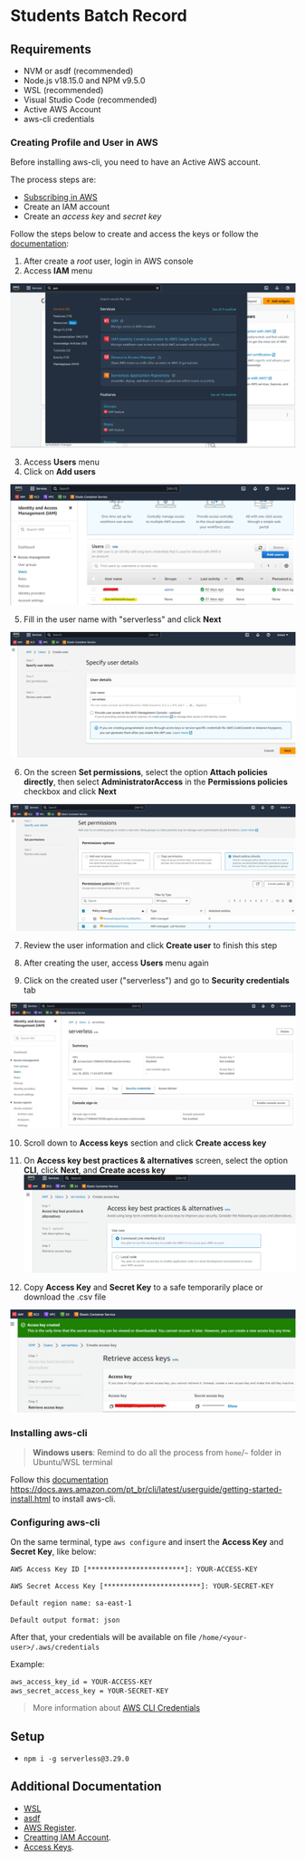 # Students Batch Record

## Requirements

- NVM or asdf (recommended)
- Node.js v18.15.0 and NPM v9.5.0
- WSL (recommended)
- Visual Studio Code (recommended)
- Active AWS Account
- aws-cli credentials

### Creating Profile and User in AWS

Before installing aws-cli, you need to have an Active AWS account.

The process steps are:

* [Subscribing in AWS](https://docs.aws.amazon.com/pt_br/cli/latest/userguide/getting-started-prereqs.html#getting-started-prereqs-signup)
* Create an IAM account
* Create an *access key* and *secret key*

Follow the steps below to create and access the keys or follow the [documentation](https://docs.aws.amazon.com/pt_br/IAM/latest/UserGuide/id_credentials_access-keys.html):

1. After create a *root* user, login in AWS console
2. Access **IAM** menu

![IAM Menu in AWS console](./assets/iam.png)

3. Access **Users** menu
4. Click on **Add users**

![IAM Users Menu](./assets/users.jpg)

5. Fill in the user name with "serverless" and click **Next**

![User Name](./assets/create-user.jpg)

6. On the screen **Set permissions**, select the option **Attach policies directly**, then select **AdministratorAccess** in the **Permissions policies** checkbox and click **Next**

![Adding Policies](./assets/add-policies.jpg)

7. Review the user information and click **Create user** to finish this step

8. After creating the user, access **Users** menu again

9. Click on the created user ("serverless") and go to **Security credentials** tab

![Security credentials Tab](./assets/security-credentials.jpg)

10. Scroll down to **Access keys** section and click **Create access key**

11. On **Access key best practices & alternatives** screen, select the option **CLI**, click **Next**, and **Create acess key**
![Access Keys CLI](./assets/acess-keys-cli.png)

12. Copy **Access Key** and **Secret Key** to a safe temporarily place or download the .csv file

![Access and Secret Key](./assets/access-secret-key.png)

### Installing aws-cli

> **Windows users**: Remind to do all the process from `home`/`~` folder in Ubuntu/WSL terminal

Follow this [documentation](https://asdf-vm.com/guide/getting-started.html) https://docs.aws.amazon.com/pt_br/cli/latest/userguide/getting-started-install.html
to install aws-cli.

### Configuring aws-cli

On the same terminal, type `aws configure` and insert the **Access Key** and **Secret Key**, like below:

```
AWS Access Key ID [************************]: YOUR-ACCESS-KEY
```

```
AWS Secret Access Key [************************]: YOUR-SECRET-KEY
```
```
Default region name: sa-east-1
```
```
Default output format: json
```

After that, your credentials will be available on file `/home/<your-user>/.aws/credentials`

Example:

```
aws_access_key_id = YOUR-ACCESS-KEY
aws_secret_access_key = YOUR-SECRET-KEY
```

> More information about [AWS CLI Credentials](https://docs.aws.amazon.com/pt_br/cli/latest/userguide/cli-configure-files.html)

## Setup

- `npm i -g serverless@3.29.0`

## Additional Documentation

- [WSL](https://github.com/codeedu/wsl2-docker-quickstart#dica-para-windows-11)
- [asdf](https://asdf-vm.com/guide/getting-started.html)
- [AWS Register](https://docs.aws.amazon.com/pt_br/cli/latest/userguide/getting-started-prereqs.html#getting-started-prereqs-signup).
- [Creatting IAM Account](https://docs.aws.amazon.com/pt_br/cli/latest/userguide/getting-started-prereqs.html#getting-started-prereqs-iam).
- [Access Keys](https://docs.aws.amazon.com/pt_br/cli/latest/userguide/getting-started-prereqs.html#getting-started-prereqs-keys).
